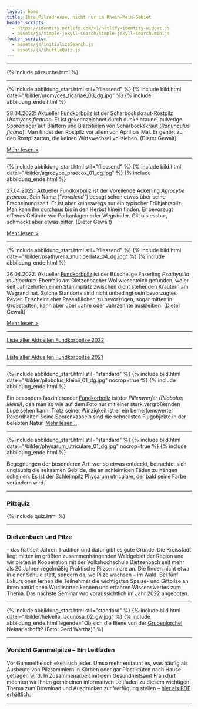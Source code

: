 ```yaml
---
layout: home
title: Ihre Pilzadresse, nicht nur im Rhein-Main-Gebiet
header_scripts:
  - https://identity.netlify.com/v1/netlify-identity-widget.js
  - assets/js/simple-jekyll-search/simple-jekyll-search.min.js
footer_scripts:
  - assets/js/initializeSearch.js
  - assets/js/shuffleQuiz.js
---
```

- - -

{% include pilzsuche.html %}

- - -

{% include abbildung_start.html stil="fliessend" %}
{% include bild.html datei="/bilder/uromyces_ficariae_03_dg.jpg" %}
{% include abbildung_ende.html %}

28.04.2022: Aktueller [Fundkorbpilz](AA "Glossar-") ist der Scharbockskraut-Rostpilz *Uromyces ficariae*. Er ist gekennzeichnet durch dunkelbraune, pulverige Sporenlager auf Blättern und Blattstielen von Scharbockskraut (*Ranunculus ficaria*). Man findet den Rostpilz vor allem von April bis Mai. Er gehört zu den Rostpilzarten, die keinen Wirtswechsel vollziehen. (Dieter Gewalt)

[Mehr lesen >](/pilze/uromyces-ficariae-rostpilz-an-scharbockskraut)

<div style="clear:  both"></div>

- - -

{% include abbildung_start.html stil="fliessend" %}
{% include bild.html datei="/bilder/agrocybe_praecox_01_dg.jpg" %}
{% include abbildung_ende.html %}

27.04.2022: Aktueller [Fundkorbpilz](AA "Glossar-") ist der Voreilende Ackerling *Agrocybe praecox*. Sein Name (*"voreilend"*) besagt schon etwas über seine Erscheinungszeit. Er ist aber keineswegs nur ein typischer Frühjahrspilz. Man kann ihn durchaus bis in den Herbst hinein finden. Er bevorzugt offenes Gelände wie Parkanlagen oder Wegränder. Gilt als essbar, schmeckt aber etwas bitter. (Dieter Gewalt)

[Mehr lesen >](/pilze/agrocybe-praecox-voreilender-ackerling)

<div style="clear: both"></div>

- - -

{% include abbildung_start.html stil="fliessend" %}
{% include bild.html datei="/bilder/psathyrella_multipedata_04_dg.jpg" %}
{% include abbildung_ende.html %}

26.04.2022: Aktueller [Fundkorbpilz](AA "Glossar-") ist der Büschelige Faserling *Psathyrella multipedata*. Ebenfalls am Dietzenbacher Wollwiesenteich gefunden, wo er seit Jahrzehnten einen Stammplatz zwischen dicht stehenden Kräutern am Wegrand hat. Solche Standorte sind nicht unbedingt sein bevorzugtes Revier. Er scheint eher Rasenflächen zu bevorzugen, sogar mitten in Großstädten, kann aber über Jahre oder Jahrzehnte ausbleiben. (Dieter Gewalt)

[Mehr lesen >](/pilze/psathyrella-multipedata-büscheliger-faserling)

<div style="clear:  both"></div>

- - -

[Liste aller Aktuellen Fundkorbpilze 2022](/artikel/liste-aller-aktuellen-fundkorbpilze-2022.html)

- - -

[Liste aller Aktuellen Fundkorbpilze 2021](/artikel/liste-aller-aktuellen-fundkorbpilze-2021.html)

- - -

{% include abbildung_start.html stil="standard" %}
{% include bild.html datei="/bilder/pilobolus_kleinii_01_dg.jpg" nocrop=true %}
{% include abbildung_ende.html %}

Ein besonders faszinierender [Fundkorbpilz](AA "Glossar-") ist der *Pillenwerfer (Pilobolus kleinii)*, den man so wie auf dem Foto nur mit einer stark vergrößernden Lupe sehen kann. Trotz seiner Winzigkeit ist er ein bemerkenswerter Rekordhalter. Seine Sporenkapseln sind die schnellsten Flugobjekte in der belebten Natur. [Mehr lesen...](/pilze/pilobolus-kleinii-pillenwerfer)

- - -

{% include abbildung_start.html stil="standard" %}
{% include bild.html datei="/bilder/physarum_utriculare_01_dg.jpg" nocrop=true %}
{% include abbildung_ende.html %}

Begegnungen der besonderen Art: wer so etwas entdeckt, betrachtet sich ungläubig die seltsamen Gebilde, die an schleimigen Fäden zu hängen scheinen. Es ist der Schleimpilz [Physarum utriculare](/pilze/physarum-utriculare-fadenfruchtschleimpilz), der bald seine Farbe verändern wird.

- - -

### Pilzquiz

{% include quiz.html %}

- - -

### Dietzenbach und Pilze

– das hat seit Jahren Tradition und dafür gibt es gute Gründe. Die Kreisstadt liegt mitten im größten zusammenhängenden Waldgebiet der Region und wir bieten in Kooperation mit der Volkshochschule Dietzenbach seit mehr als 20 Jahren regelmäßig Praktische Pilzseminare an. Die finden nicht etwa in einer Schule statt, sondern da, wo Pilze wachsen – im Wald. Bei fünf Exkursionen lernen die Teilnehmer die wichtigsten Speise- und Giftpilze an ihren natürlichen Wuchsorten kennen und erfahren Wissenswertes zum Thema. Das nächste Seminar wrd voraussichtlich im Jahr 2022 angeboten.  

- - -

{% include abbildung_start.html stil="standard" %}
{% include bild.html datei="/bilder/helvella_lacunosa_02_gw.jpg" %}
{% include abbildung_ende.html legende="Ob sich die Biene von der <a href='/pilze/helvella-lacunosa-grubenlorchel'>Grubenlorchel</a> Nektar erhofft?  (Foto: Gerd Wartha)" %}

- - -

### Vorsicht Gammelpilze – Ein Leitfaden

Vor Gammelfleisch ekelt sich jeder. Umso mehr erstaunt es, was häufig als Ausbeute von Pilzsammlern in Körben oder gar Plastiktüten nach Hause getragen wird. In Zusammenarbeit mit dem Gesundheitsamt Frankfurt möchten wir Ihnen gerne einen informativen Leitfaden zu diesem wichtigen Thema zum Download und Ausdrucken zur Verfügung stellen – [hier als PDF erhältlich](/assets/docs/Fundkorb.de-Gammelpilze.pdf).

- - -